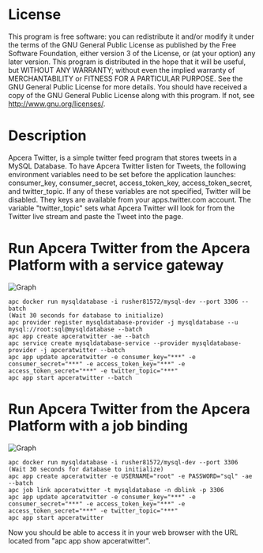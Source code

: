 # License
This program is free software: you can redistribute it and/or modify it under the terms of the GNU General Public License as published by the Free Software Foundation, either version 3 of the License, or (at your option) any later version. This program is distributed in the hope that it will be useful, but WITHOUT ANY WARRANTY; without even the implied warranty of MERCHANTABILITY or FITNESS FOR A PARTICULAR PURPOSE. See the GNU General Public License for more details. You should have received a copy of the GNU General Public License along with this program. If not, see <http://www.gnu.org/licenses/>.

# Description 
Apcera Twitter, is a simple twitter feed program that stores tweets in a MySQL Database. To have Apcera Twitter listen for Tweets, the following environment variables need to be set before the application launches: consumer_key, consumer_secret, access_token_key, access_token_secret, and twitter_topic. If any of these variables are not specified, Twitter  will be disabled. They keys are available from your apps.twitter.com account. The variable "twitter_topic" sets what Apcera Twitter will look for from the Twitter live stream and paste the Tweet into the page.

# Run Apcera Twitter from the Apcera Platform with a service gateway
![Graph](http://i.imgur.com/qzC4xQH.png)
```
apc docker run mysqldatabase -i rusher81572/mysql-dev --port 3306 --batch
(Wait 30 seconds for database to initialize)
apc provider register mysqldatabase-provider -j mysqldatabase --u mysql://root:sql@mysqldatabase --batch
apc app create apceratwitter -ae --batch
apc service create mysqldatabase-service --provider mysqldatabase-provider -j apceratwitter --batch
apc app update apceratwitter -e consumer_key="***" -e consumer_secret="***" -e access_token_key="***" -e access_token_secret="***" -e twitter_topic="***"
apc app start apceratwitter --batch
```

# Run Apcera Twitter from the Apcera Platform with a job binding
![Graph](http://i.imgur.com/RTYUeke.png)
```
apc docker run mysqldatabase -i rusher81572/mysql-dev --port 3306
(Wait 30 seconds for database to initialize)
apc app create apceratwitter -e USERNAME="root" -e PASSWORD="sql" -ae --batch 
apc job link apceratwitter -t mysqldatabase -n dblink -p 3306
apc app update apceratwitter -e consumer_key="***" -e consumer_secret="***" -e access_token_key="***" -e access_token_secret="***" -e twitter_topic="***"
apc app start apceratwitter
```

Now you should be able to access it in your web browser with the URL located from "apc app show apceratwitter".
